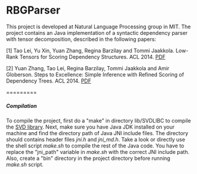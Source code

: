 RBGParser
=========

This project is developed at Natural Language Processing group in MIT. The project contains an Java implementation of a syntactic dependency parser with tensor decomposition, described in the following papers:

[1] Tao Lei, Yu Xin, Yuan Zhang, Regina Barzilay and Tommi Jaakkola. Low-Rank Tensors for Scoring Dependency Structures.  ACL 2014. [PDF](http://people.csail.mit.edu/taolei/papers/acl2014.pdf)

[2] Yuan Zhang, Tao Lei, Regina Barzilay, Tommi Jaakkola and Amir Globerson. Steps to Excellence: Simple Inference with Refined Scoring of Dependency Trees.  ACL 2014. [PDF](http://people.csail.mit.edu/yuanzh/papers/acl2014.pdf)

=========

##### Compilation

To compile the project, first do a "make" in directory lib/SVDLIBC to compile the [SVD library](http://tedlab.mit.edu/~dr/SVDLIBC/). Next, make sure you have Java JDK installed on your machine and find the directory path of Java JNI include files. The directory should contains header files *jni.h* and *jni_md.h*. Take a look or directly use the shell script *make.sh* to compile the rest of the Java code. You have to replace the "jni_path" variable in *make.sh* with the correct JNI include path. Also, create a "bin" directory in the project directory before running *make.sh* script. 


